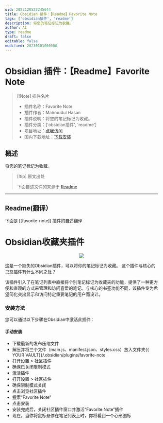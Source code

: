 ```yaml
---
uid: 2023120522245644
title: Obsidian 插件：【Readme】Favorite Note
tags: ['obsidian插件', 'readme']
description: 将您的笔记标记为收藏。
author: AI
type: readme
draft: false
editable: false
modified: 20230101000000
---
```


# Obsidian 插件：【Readme】Favorite Note

> [!Note] 插件名片
> - 插件名称：Favorite Note
> - 插件作者：Mahmudul Hasan
> - 插件说明：将您的笔记标记为收藏。
> - 插件分类：['obsidian插件', 'readme']
> - 项目地址：[点我访问](https://github.com/mahmudz/obsidian-favorite-plugin)
> - 国内下载地址：[下载安装](https://pkmer.cn/products/plugin/pluginMarket/?favorite-note)

## 概述

将您的笔记标记为收藏。



> [!tip] 原文出处
> 
>下面自述文件的来源于 [Readme](https://ghproxy.net/https://raw.githubusercontent.com/mahmudz/obsidian-favorite-plugin/master/README.md)
> 

---

## Readme(翻译）

下面是 [[favorite-note]] 插件的自述翻译


# Obsidian收藏夹插件

<p style="text-align: center;">
	<img src="preview.png" />
</p>

这是一个缺失的Obsidian插件，可以将你的笔记标记为收藏。
这个插件与核心的[书签](https://help.obsidian.md/Plugins/Bookmarks)插件有什么不同之处？

该插件引入了在笔记列表中直接将个别笔记标记为收藏夹的功能，提供了一种更方便和直观的方式来管理和访问喜爱的笔记。与核心的书签功能不同，该插件专为希望简化突出显示和访问特定重要笔记的用户而设计。
### 安装方法

您可以通过以下步骤在Obsidian中激活此插件：
#### 手动安装

- 下载最新的发布压缩文件
- 解压并将三个文件（main.js、manifest.json、styles.css）放入文件夹{{ YOUR VAULT}}/.obsidian/plugins/favorite-note
- 打开设置 > 社区插件
- 确保已关闭限制模式
- 激活插件
- 打开设置 > 社区插件
- 确保限制模式关闭
- 点击浏览社区插件
- 搜索“Favorite Note”
- 点击安装
- 安装完成后，关闭社区插件窗口并激活“Favorite Note”插件
- 现在，当你将鼠标悬停在笔记列表上时，你将看到一个心形图标



